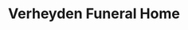 ---
title: "Verheyden Funeral Home"
url: /grosse-pointe-park/verheyden-funeral-home/
shop: funeral directors
---